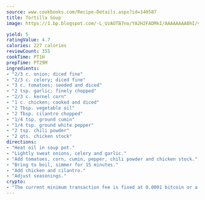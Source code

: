 ```yaml
---
source: www.cookbooks.com/Recipe-Details.aspx?id=140587
title: Tortilla Soup
image: https://1.bp.blogspot.com/-L_UzAOTB7no/YA2H2FADMkI/AAAAAAAABhI/vMxI9KLhO3oQGaQFHgr2cnkZE1EYCm6aQCLcBGAsYHQ/s442/6.png

yield: 5
ratingValue: 4.7
calories: 227 calories
reviewCount: 355
cookTime: PT1H
prepTime: PT29M
ingredients:
- "2/3 c. onion; diced fine"
- "2/3 c. celery; diced fine"
- "3 c. tomatoes; seeded and diced"
- "2 tsp. garlic; finely chopped"
- "2/3 c. kernel corn"
- "1 c. chicken; cooked and diced"
- "2 Tbsp. vegetable oil"
- "2 Tbsp. cilantro chopped"
- "1/4 tsp. ground cumin"
- "1/4 tsp. ground white pepper"
- "2 tsp. chili powder"
- "2 qts. chicken stock"
directions:
- "Heat oil in soup pot."
- "Lightly sweat onions, celery and garlic."
- "Add tomatoes, corn, cumin, pepper, chili powder and chicken stock."
- "Bring to boil, simmer for 15 minutes."
- "Add chicken and cilantro."
- "Adjust seasonings."
crypto:
- "The current minimum transaction fee is fixed at 0.0001 bitcoin or a tenth of a millibitcoin per kilobyte, recently decreased from one millibitcoin."
---
```

